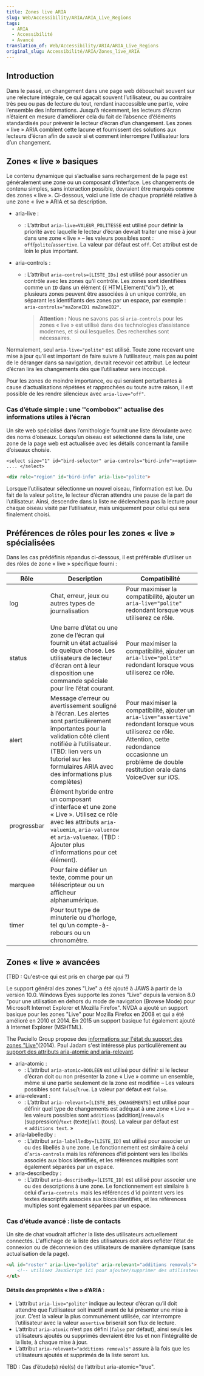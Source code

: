```yaml
---
title: Zones live ARIA
slug: Web/Accessibility/ARIA/ARIA_Live_Regions
tags:
  - ARIA
  - Accessibilité
  - Avancé
translation_of: Web/Accessibility/ARIA/ARIA_Live_Regions
original_slug: Accessibilité/ARIA/Zones_live_ARIA
---
```

## Introduction

Dans le passé, un changement dans une page web débouchait souvent sur une relecture intégrale, ce qui agaçait souvent l’utilisateur, ou au contraire très peu ou pas de lecture du tout, rendant inaccessible une partie, voire l’ensemble des informations. Jusqu’à récemment, les lecteurs d’écran n’étaient en mesure d’améliorer cela du fait de l’absence d’éléments standardisés pour prévenir le lecteur d’écran d’un changement. Les zones «&nbsp;live&nbsp;» ARIA comblent cette lacune et fournissent des solutions aux lecteurs d’écran afin de savoir si et comment interrompre l'utilisateur lors d’un changement.

## Zones «&nbsp;live&nbsp;» basiques

Le contenu dynamique qui s’actualise sans rechargement de la page est généralement une zone ou un composant d’interface. Les changements de contenu simples, sans interaction possible, devraient être marqués comme des zones «&nbsp;live&nbsp;». Ci-dessous, voici une liste de chaque propriété relative à une zone «&nbsp;live&nbsp;» ARIA et sa description.

- aria-live&nbsp;:
  - : L’attribut `aria-live=VALEUR_POLITESSE` est utilisé pour définir la priorité avec laquelle le lecteur d’écran devrait traiter une mise à jour dans une zone «&nbsp;live&nbsp;» – les valeurs possibles sont&nbsp;: `off`/`polite`/`assertive`. La valeur par défaut est `off`. Cet attribut est de loin le plus important.
- aria-controls&nbsp;:

  - : L’attribut `aria-controls=[LISTE_IDs]` est utilisé pour associer un contrôle avec les zones qu’il contrôle. Les zones sont identifiées comme un `ID` dans un élément {{ HTMLElement("div") }}, et plusieurs zones peuvent être associées à un unique contrôle, en séparant les identifiants des zones par un espace, par exemple&nbsp;: `aria-controls="maZoneID1 maZoneID2"`.

    > **Attention :** Nous ne savons pas si `aria-controls` pour les zones «&nbsp;live&nbsp;» est utilisé dans des technologies d’assistance modernes, et si oui lesquelles. Des recherches sont nécessaires.

Normalement, seul `aria-live="polite"` est utilisé. Toute zone recevant une mise à jour qu’il est important de faire suivre à l’utilisateur, mais pas au point de le déranger dans sa navigation, devrait recevoir cet attribut. Le lecteur d’écran lira les changements dès que l’utilisateur sera inoccupé.

Pour les zones de moindre importance, ou qui seraient perturbantes à cause d’actualisations répétées et rapprochées ou toute autre raison, il est possible de les rendre silencieux avec `aria-live="off"`.

### Cas d’étude simple&nbsp;: une ''combobox'' actualise des informations utiles à l’écran

Un site web spécialisé dans l’ornithologie fournit une liste déroulante avec des noms d’oiseaux. Lorsqu’un oiseau est sélectionné dans la liste, une zone de la page web est actualisée avec les détails concernant la famille d’oiseaux choisie.

`<select size="1" id="bird-selector" aria-controls="bird-info"><option> .... </select>`

```html
<div role="region" id="bird-info" aria-live="polite">
```

Lorsque l’utilisateur sélectionne un nouvel oiseau, l’information est lue. Du fait de la valeur `polite`, le lecteur d’écran attendra une pause de la part de l’utilisateur. Ainsi, descendre dans la liste ne déclenchera pas la lecture pour chaque oiseau visité par l’utilisateur, mais uniquement pour celui qui sera finalement choisi.

## Préférences de rôles pour les zones «&nbsp;live&nbsp;» spécialisées

Dans les cas prédéfinis répandus ci-dessous, il est préférable d’utiliser un des rôles de zone «&nbsp;live&nbsp;» spécifique fourni&nbsp;:

| Rôle        | Description                                                                                                                                                                                                                                             | Compatibilité                                                                                                                                                                                                         |
| ----------- | ------------------------------------------------------------------------------------------------------------------------------------------------------------------------------------------------------------------------------------------------------- | --------------------------------------------------------------------------------------------------------------------------------------------------------------------------------------------------------------------- |
| log         | Chat, erreur, jeux ou autres types de journalisation                                                                                                                                                                                                    | Pour maximiser la compatibilité, ajouter un `aria-live="polite"` redondant lorsque vous utiliserez ce rôle.                                                                                                           |
| status      | Une barre d’état ou une zone de l’écran qui fournit un état actualisé de quelque chose. Les utilisateurs de lecteur d’écran ont à leur disposition une commande spéciale pour lire l’état courant.                                                      | Pour maximiser la compatibilité, ajouter un `aria-live="polite"` redondant lorsque vous utiliserez ce rôle.                                                                                                           |
| alert       | Message d’erreur ou avertissement souligné à l’écran. Les alertes sont particulièrement importantes pour la validation côté client notifiée à l’utilisateur. (TBD: lien vers un tutoriel sur les formulaires ARIA avec des informations plus complètes) | Pour maximiser la compatibilité, ajouter un `aria-live="assertive"` redondant lorsque vous utiliserez ce rôle. Attention, cette redondance occasionne un problème de double restitution orale dans VoiceOver sur iOS. |
| progressbar | Élément hybride entre un composant d’interface et une zone «&nbsp;Live&nbsp;». Utilisez ce rôle avec les attributs `aria-valuemin`, `aria-valuenow` et `aria-valuemax`. (TBD&nbsp;: Ajouter plus d’informations pour cet élément).                                     |                                                                                                                                                                                                                       |
| marquee     | Pour faire défiler un texte, comme pour un téléscripteur ou un afficheur alphanumérique.                                                                                                                                                                |                                                                                                                                                                                                                       |
| timer       | Pour tout type de minuterie ou d’horloge, tel qu’un compte-à-rebours ou un chronomètre.                                                                                                                                                                 |                                                                                                                                                                                                                       |

## Zones « live&nbsp;» avancées

(TBD&nbsp;: Qu'est-ce qui est pris en charge par qui&nbsp;?)

Le support général des zones "Live" a été ajouté à JAWS à partir de la version 10.0. Windows Eyes supporte les zones "Live" depuis la version 8.0 "pour une utilisation en dehors du mode de navigation (Browse Mode) pour Microsoft Internet Explorer et Mozilla Firefox". NVDA a ajouté un support basique pour les zones "Live" pour Mozilla Firefox en 2008 et qui a été amélioré en 2010 et 2014. En 2015 un support basique fut également ajouté à Internet Explorer (MSHTML).

The Paciello Group propose des [informations sur l'état du support des zones "Live"](https://www.paciellogroup.com/blog/2014/03/screen-reader-support-aria-live-regions/)(2014). Paul Jadam s'est intéressé plus particulièrement au [support des attributs aria-atomic and aria-relevant](http://pauljadam.com/demos/aria-atomic-relevant.html).

- aria-atomic :
  - : L’attribut `aria-atomic=BOOLÉEN` est utilisé pour définir si le lecteur d’écran doit ou non présenter la zone « Live » comme un ensemble, même si une partie seulement de la zone est modifiée – Les valeurs possibles sont `false`/`true`. La valeur par défaut est `false`.
- aria-relevant :
  - : L’attribut `aria-relevant=[LISTE_DES_CHANGEMENTS]` est utilisé pour définir quel type de changements est adéquat à une zone «&nbsp;Live&nbsp;» – les valeurs possibles sont `additions` (addition)/`removals` (suppression)/`text` (texte)/`all` (tous). La valeur par défaut est «&nbsp;`additions text`.&nbsp;»
- aria-labelledby :
  - : L’attribut `aria-labelledby=[LISTE_ID]` est utilisé pour associer un ou des libellés à une zone. Le fonctionnement est similaire à celui d'`aria-controls` mais les références d'id pointent vers les libellés associés aux blocs identifiés, et les références multiples sont également séparées par un espace.
- aria-describedby :
  - : L’attribut `aria-describedby=[LISTE_ID]` est utilisé pour associer une ou des descriptions à une zone. Le fonctionnement est similaire à celui d'`aria-controls `mais les références d'id pointent vers les textes descriptifs associés aux blocs identifiés, et les références multiples sont également séparées par un espace.

### Cas d’étude avancé&nbsp;: liste de contacts

Un site de chat voudrait afficher la liste des utilisateurs actuellement connectés. L'affichage de la liste des utilisateurs doit alors refléter l’état de connexion ou de déconnexion des utilisateurs de manière dynamique (sans actualisation de la page).

```html
<ul id="roster" aria-live="polite" aria-relevant="additions removals">
	<!-- utilisez JavaScript ici pour ajouter/supprimer des utilisateurs-->
</ul>
```

#### Détails des propriétés « live&nbsp;» d’ARIA&nbsp;:

- L’attribut `aria-live="polite"` indique au lecteur d’écran qu’il doit attendre que l’utilisateur soit inactif avant de lui présenter une mise à jour. C’est la valeur la plus communément utilisée, car interrompre l’utilisateur avec la valeur `assertive` briserait son flux de lecture.
- L’attribut `aria-atomic` n’est pas défini (`false` par défaut), ainsi seuls les utilisateurs ajoutés ou supprimés devraient être lus et non l’intégralité de la liste, à chaque mise à jour.
- L’attribut `aria-relevant="additions removals"` assure à la fois que les utilisateurs ajoutés et supprimés de la liste seront lus.

TBD&nbsp;: Cas d’étude(s) réel(s) de l’attribut aria-atomic="true".
